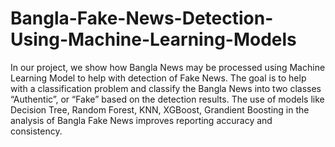 # Bangla-Fake-News-Detection-Using-Machine-Learning-Models
In our project, we show how Bangla News may be processed using Machine Learning Model to help with detection of Fake News. The goal is to help with a classification problem and classify the Bangla News into two classes “Authentic”,  or “Fake” based on the detection results. The use of models like Decision Tree, Random Forest, KNN, XGBoost, Grandient Boosting in the analysis of Bangla Fake News improves reporting accuracy and consistency.
